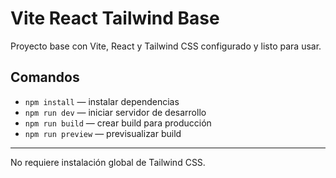 # Vite React Tailwind Base

Proyecto base con Vite, React y Tailwind CSS configurado y listo para usar.

## Comandos

- `npm install` — instalar dependencias
- `npm run dev` — iniciar servidor de desarrollo
- `npm run build` — crear build para producción
- `npm run preview` — previsualizar build

---

No requiere instalación global de Tailwind CSS.

